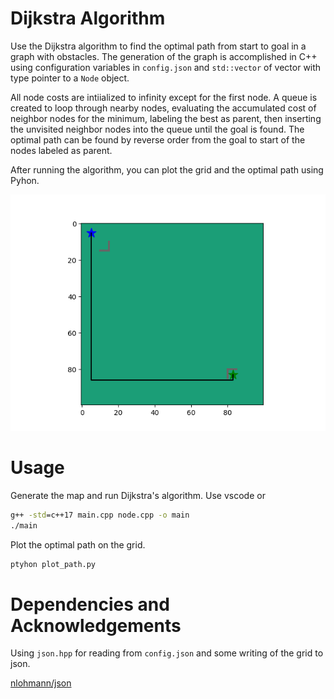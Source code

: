 # Dijkstra Algorithm

Use the Dijkstra algorithm to find the optimal path from start to goal in a graph with obstacles. The generation of the graph is accomplished in C++ using configuration variables in `config.json` and `std::vector` of vector with type pointer to a `Node` object. 

All node costs are intiialized to infinity except for the first node. A queue is created to loop through nearby nodes, evaluating the accumulated cost of neighbor nodes for the minimum, labeling the best as parent, then inserting the unvisited neighbor nodes into the queue until the goal is found. The optimal path can be found by reverse order from the goal to start of the nodes labeled as parent.

After running the algorithm, you can plot the grid and the optimal path using Pyhon.

![](img/dijkstra.png)


# Usage

Generate the map and run Dijkstra's algorithm. Use vscode or 
```cmd
g++ -std=c++17 main.cpp node.cpp -o main
./main
```

Plot the optimal path on the grid.
```cmd
ptyhon plot_path.py
```

# Dependencies and Acknowledgements

Using `json.hpp` for reading from `config.json` and some writing of the grid to json.

[nlohmann/json](https://github.com/nlohmann/json)